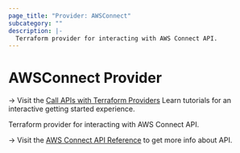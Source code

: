 ```yaml
---
page_title: "Provider: AWSConnect"
subcategory: ""
description: |-
  Terraform provider for interacting with AWS Connect API.
---
```


# AWSConnect Provider

-> Visit the [Call APIs with Terraform Providers](https://learn.hashicorp.com/collections/terraform/providers?utm_source=WEBSITE&utm_medium=WEB_IO&utm_offer=ARTICLE_PAGE&utm_content=DOCS) Learn tutorials for an interactive getting started experience.

Terraform provider for interacting with AWS Connect API. 

-> Visit the [AWS Connect API Reference](https://docs.aws.amazon.com/connect/latest/APIReference/Welcome.html) to get more info about API.


<!-- ## Example Usage

Do not keep your authentication password in HCL for production environments, use Terraform environment variables.

```terraform
provider "awsconnect" {
  username = "education"
  password = "test123"
}
```

## Schema

### Optional

- **username** (String, Optional) Username to authenticate to  API
- **password** (String, Optional) Password to authenticate to  API
- **host** (String, Optional)  API address (defaults to `localhost:9090`) -->